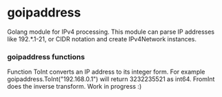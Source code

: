 # goipaddress
Golang module for IPv4 processing.
This module can parse IP addresses like 192.\*.1-21, or CIDR notation and create IPv4Network instances.
### goipaddress functions
Function ToInt converts an IP address to its integer form.
For example goipaddress.ToInt("192.168.0.1") will return 3232235521 as int64.
FromInt does the inverse transform.
Work in progress :)
